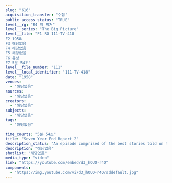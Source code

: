 ```yaml
---
slug: "616"
acquisition_transfer: "수집"
public_access_status: "TRUE"
level__rg: "R4 빅 픽쳐"
level__series: "The Big Picture"
level__file: "F1 RG 111-TV-418
F2 1958
F3 해당없음
F4 해당없음
F5 해당없음
F6 유성
F7 5분 54초"
level__file_number: "111"
level__local_identifier: "111-TV-418"
date: "1958"
venues: 
  - "해당없음"
sources: 
  - "해당없음"
creators: 
  - "해당없음"
subjects: 
  - "해당없음"
tags: 
  - "해당없음"

time_courts: "5분 54초"
title: "Seven Year End Report 2"
description_status: "An episode comprised of the best stories told on the BIG PICTURE during a seven year period."
description: "해당없음"
shotlist: "해당없음"
media_type: "video"
link: "https://youtube.com/embed/d3_hOUO-r4Q"
components: 
  - "https://img.youtube.com/vi/d3_hOUO-r4Q/sddefault.jpg"
---
```

